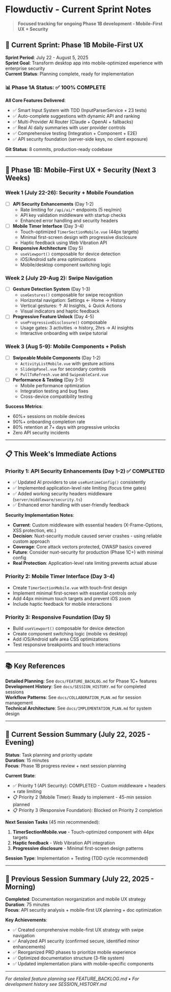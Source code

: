 # Flowductiv - Current Sprint Notes

> **Focused tracking for ongoing Phase 1B development - Mobile-First UX + Security**

## 🎯 **Current Sprint: Phase 1B Mobile-First UX**

**Sprint Period**: July 22 - August 5, 2025  
**Sprint Goal**: Transform desktop app into mobile-optimized experience with enterprise security  
**Current Status**: Planning complete, ready for implementation

### **📊 Phase 1A Status: ✅ 100% COMPLETE**

**All Core Features Delivered**:
- ✅ Smart Input System with TDD (InputParserService + 23 tests)
- ✅ Auto-complete suggestions with dynamic API and ranking
- ✅ Multi-Provider AI Router (Claude + OpenAI + fallbacks)
- ✅ Real AI daily summaries with user provider controls
- ✅ Comprehensive testing (Integration + Component + E2E)
- ✅ API security foundation (server-side keys, no client exposure)

**Git Status**: 8 commits, production-ready codebase

---

## 🎯 **Phase 1B: Mobile-First UX + Security (Next 3 Weeks)**

### **Week 1 (July 22-26): Security + Mobile Foundation**
- [ ] **API Security Enhancements** (Day 1-2)
  - Rate limiting for `/api/ai/*` endpoints (5 req/min)
  - API key validation middleware with startup checks
  - Enhanced error handling and security headers
- [ ] **Mobile Timer Interface** (Day 3-4)  
  - Touch-optimized `TimerSectionMobile.vue` (44px targets)
  - Minimal first-screen design with progressive disclosure
  - Haptic feedback using Web Vibration API
- [ ] **Responsive Architecture** (Day 5)
  - `useViewport()` composable for device detection
  - iOS/Android safe area optimizations
  - Mobile/desktop component switching logic

### **Week 2 (July 29-Aug 2): Swipe Navigation**
- [ ] **Gesture Detection System** (Day 1-3)
  - `useGestures()` composable for swipe recognition
  - Horizontal navigation: Settings ← Home → History
  - Vertical gestures: ↑ AI Insights, ↓ Quick Actions
  - Visual indicators and haptic feedback
- [ ] **Progressive Feature Unlock** (Day 4-5)
  - `useProgressiveDisclosure()` composable
  - Usage gates: 3 activities → history, 2hrs → AI insights
  - Interactive onboarding with swipe tutorial

### **Week 3 (Aug 5-9): Mobile Components + Polish**
- [ ] **Swipeable Mobile Components** (Day 1-2)
  - `ActivityListMobile.vue` with gesture actions
  - `SlideUpPanel.vue` for secondary controls
  - `PullToRefresh.vue` and `SwipeableCard.vue`
- [ ] **Performance & Testing** (Day 3-5)
  - Mobile performance optimization
  - Integration testing and bug fixes
  - Cross-device compatibility testing

**Success Metrics**:
- 60%+ sessions on mobile devices
- 90%+ onboarding completion rate  
- 80% retention at 7+ days with progressive unlocks
- Zero API security incidents

---

## 📋 **This Week's Immediate Actions**

### **Priority 1: API Security Enhancements (Day 1-2)** ✅ COMPLETED
- ✅ Updated AI providers to use `useRuntimeConfig()` consistently
- ✅ Implemented application-level rate limiting (focus time gates)
- ✅ Added working security headers middleware (`server/middleware/security.ts`)
- ✅ Enhanced error handling with user-friendly feedback

**Security Implementation Notes**:
- **Current**: Custom middleware with essential headers (X-Frame-Options, XSS protection, etc.)
- **Decision**: Nuxt-security module caused server crashes - using reliable custom approach
- **Coverage**: Core attack vectors protected, OWASP basics covered
- **Future**: Consider nuxt-security for production (Phase 1C+) with minimal config
- **Real Protection**: Application-level rate limiting prevents actual abuse

### **Priority 2: Mobile Timer Interface (Day 3-4)**
- Create `TimerSectionMobile.vue` with touch-first design
- Implement minimal first-screen with essential controls only
- Add 44px minimum touch targets and prevent iOS zoom
- Include haptic feedback for mobile interactions

### **Priority 3: Responsive Foundation (Day 5)**
- Build `useViewport()` composable for device detection
- Create component switching logic (mobile vs desktop)
- Add iOS/Android safe area CSS optimizations
- Test responsive breakpoints and touch interactions

---

## 📚 **Key References**

**Detailed Planning**: See `docs/FEATURE_BACKLOG.md` for Phase 1C+ features  
**Development History**: See `docs/SESSION_HISTORY.md` for completed sessions  
**Workflow Patterns**: See `docs/COLLABORATION_PLAN.md` for session management  
**Technical Architecture**: See `docs/IMPLEMENTATION_PLAN.md` for system design

---

## 🔄 **Current Session Summary (July 22, 2025 - Evening)**

**Status**: Task planning and priority update  
**Duration**: 15 minutes  
**Focus**: Phase 1B progress review + next session planning

**Current State**:
- ✅ Priority 1 (API Security): COMPLETED - Custom middleware + headers + rate limiting
- 📋 Priority 2 (Mobile Timer): Ready to implement - 45-min session planned
- 📋 Priority 3 (Responsive Foundation): Blocked on Priority 2 completion

**Next Session Tasks** (45 min recommended):
1. **TimerSectionMobile.vue** - Touch-optimized component with 44px targets
2. **Haptic feedback** - Web Vibration API integration  
3. **Progressive disclosure** - Minimal first-screen design patterns

**Session Type**: Implementation + Testing (TDD cycle recommended)

---

## 🔄 **Previous Session Summary (July 22, 2025 - Morning)**

**Completed**: Documentation reorganization and mobile UX strategy  
**Duration**: 75 minutes  
**Focus**: API security analysis + mobile-first UX planning + doc optimization

**Key Achievements**:
- ✅ Created comprehensive mobile-first UX strategy with swipe navigation
- ✅ Analyzed API security (confirmed secure, identified minor enhancements)
- ✅ Reorganized PRD phases to prioritize mobile experience
- ✅ Optimized documentation structure (3-file system)
- ✅ Updated implementation plans with mobile-specific components

---

*For detailed feature planning see FEATURE_BACKLOG.md • For development history see SESSION_HISTORY.md*